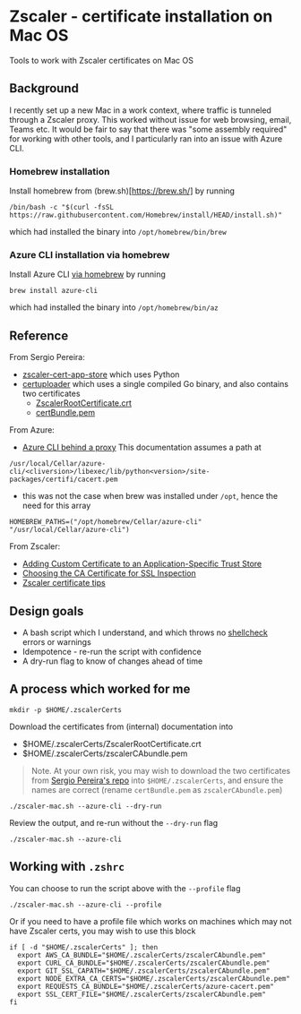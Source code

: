 # Zscaler - certificate installation on Mac OS

Tools to work with Zscaler certificates on Mac OS

## Background

I recently set up a new Mac in a work context, where traffic is tunneled through a Zscaler proxy.
This worked without issue for web browsing, email, Teams etc.
It would be fair to say that there was "some assembly required" for working with other tools, and I particularly ran into an issue with Azure CLI.

### Homebrew installation

Install homebrew from (brew.sh)[https://brew.sh/] by running

```shell
/bin/bash -c "$(curl -fsSL https://raw.githubusercontent.com/Homebrew/install/HEAD/install.sh)"
```

which had installed the binary into `/opt/homebrew/bin/brew`

### Azure CLI installation via homebrew

Install Azure CLI [via homebrew](https://formulae.brew.sh/formula/azure-cli#default) by running

```shell
brew install azure-cli
```

which had installed the binary into `/opt/homebrew/bin/az`

## Reference

From Sergio Pereira:

- [zscaler-cert-app-store](https://github.com/sergitopereira/zscaler-cert-app-store) which uses Python
- [certuploader](https://github.com/sergitopereira/certuploader) which uses a single compiled Go binary, and also contains two certificates
  - [ZscalerRootCertificate.crt](https://github.com/sergitopereira/certuploader/blob/main/cert/ZscalerRootCertificate.crt)
  - [certBundle.pem](https://github.com/sergitopereira/certuploader/blob/main/cert/certBundle.pem)

From Azure:

- [Azure CLI behind a proxy](https://learn.microsoft.com/en-gb/cli/azure/use-azure-cli-successfully-troubleshooting#work-behind-a-proxy)
  This documentation assumes a path at

```
/usr/local/Cellar/azure-cli/<cliversion>/libexec/lib/python<version>/site-packages/certifi/cacert.pem
```

- this was not the case when brew was installed under `/opt`, hence the need for this array

```shell
HOMEBREW_PATHS=("/opt/homebrew/Cellar/azure-cli" "/usr/local/Cellar/azure-cli")
```

From Zscaler:

- [Adding Custom Certificate to an Application-Specific Trust Store](https://help.zscaler.com/zia/adding-custom-certificate-application-specific-trust-store)
- [Choosing the CA Certificate for SSL Inspection](https://help.zscaler.com/zia/choosing-ca-certificate-ssl-inspection)
- [Zscaler certificate tips](https://community.zscaler.com/zenith/s/question/0D54u00009evmlCCAQ/zscaler-certificate-tips)

## Design goals

- A bash script which I understand, and which throws no [shellcheck](https://github.com/koalaman/shellcheck) errors or warnings
- Idempotence - re-run the script with confidence
- A dry-run flag to know of changes ahead of time

## A process which worked for me

```shell
mkdir -p $HOME/.zscalerCerts
```

Download the certificates from (internal) documentation into

- $HOME/.zscalerCerts/ZscalerRootCertificate.crt
- $HOME/.zscalerCerts/zscalerCAbundle.pem

> Note. At your own risk, you may wish to download the two certificates from [Sergio Pereira's repo](https://github.com/sergitopereira/certuploader/tree/main/cert) into `$HOME/.zscalerCerts`, and ensure the names are correct (rename `certBundle.pem` as `zscalerCAbundle.pem`)

```shell
./zscaler-mac.sh --azure-cli --dry-run
```

Review the output, and re-run without the `--dry-run` flag

```shell
./zscaler-mac.sh --azure-cli
```

## Working with `.zshrc`

You can choose to run the script above with the `--profile` flag

```shell
./zscaler-mac.sh --azure-cli --profile
```

Or if you need to have a profile file which works on machines which may not have Zscaler certs, you may wish to use this block

```shell
if [ -d "$HOME/.zscalerCerts" ]; then
  export AWS_CA_BUNDLE="$HOME/.zscalerCerts/zscalerCAbundle.pem"
  export CURL_CA_BUNDLE="$HOME/.zscalerCerts/zscalerCAbundle.pem"
  export GIT_SSL_CAPATH="$HOME/.zscalerCerts/zscalerCAbundle.pem"
  export NODE_EXTRA_CA_CERTS="$HOME/.zscalerCerts/zscalerCAbundle.pem"
  export REQUESTS_CA_BUNDLE="$HOME/.zscalerCerts/azure-cacert.pem"
  export SSL_CERT_FILE="$HOME/.zscalerCerts/zscalerCAbundle.pem"
fi
```
